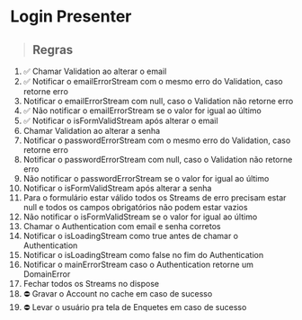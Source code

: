 # Login Presenter

> ## Regras
01. ✅ Chamar Validation ao alterar o email
02. ✅ Notificar o emailErrorStream com o mesmo erro do Validation, caso retorne erro
03.  Notificar o emailErrorStream com null, caso o Validation não retorne erro
04. ✅ Não notificar o emailErrorStream se o valor for igual ao último
05. ✅ Notificar o isFormValidStream após alterar o email
06.  Chamar Validation ao alterar a senha
07.  Notificar o passwordErrorStream com o mesmo erro do Validation, caso retorne erro
08.  Notificar o passwordErrorStream com null, caso o Validation não retorne erro
09.  Não notificar o passwordErrorStream se o valor for igual ao último
10.  Notificar o isFormValidStream após alterar a senha
11.  Para o formulário estar válido todos os Streams de erro precisam estar null e todos os campos obrigatórios não podem estar vazios
12.  Não notificar o isFormValidStream se o valor for igual ao último
13.  Chamar o Authentication com email e senha corretos
14.  Notificar o isLoadingStream como true antes de chamar o Authentication
15.  Notificar o isLoadingStream como false no fim do Authentication
16.  Notificar o mainErrorStream caso o Authentication retorne um DomainError
17.  Fechar todos os Streams no dispose
18. ⛔️ Gravar o Account no cache em caso de sucesso
19. ⛔️ Levar o usuário pra tela de Enquetes em caso de sucesso